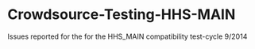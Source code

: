 Crowdsource-Testing-HHS-MAIN
============================

Issues reported for the for the HHS_MAIN compatibility test-cycle 9/2014
